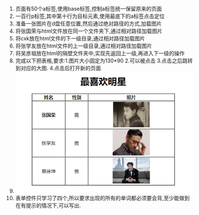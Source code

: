 1.  页面有50个a标签,使用base标签,控制a标签统一保留原来的页面
2.  一百行p标签,其中第十行为目标元素,使用最底下的a标签点击定位
3.  准备一张图片在d盘任意位置,然后通过绝对路径的方式,加载图片
4.  将张国荣与html文件放在同一个文件夹下,通过相对路径加载图片
5.  将cxk放在html文件的下一级目录,通过相对路径加载图片
6.  将张学友放在html文件的上一级目录,通过相对路径加载图片
7.  将吴彦祖放在html的隔壁文件夹中,实现先返回上一级,再进入下一级的操作
8.  完成以下把表格,要求:1.图片大小固定为130*90  2.可以被点击  3.点击之后跳转到对应的大图.  4.点击后打开新的页面
9.  <img src="图片/表格案例.png">
10.  表单控件只学习了四个,所以要求出现的所有的单词都必须要会背,至少能做到在有提示的情况下,可以写出.

